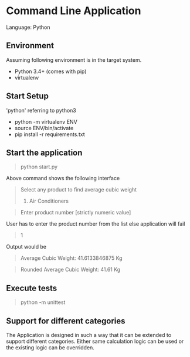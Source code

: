 # Command Line Application
Language: Python

## Environment
Assuming following environment is in the target system.

- Python 3.4+ (comes with pip)
- virtualenv


## Start Setup
'python' referring to python3
- python -m virtualenv ENV
- source ENV/bin/activate
- pip install -r requirements.txt

## Start the application

>python start.py

Above command shows the following interface
>Select any product to find average cubic weight
>1. Air Conditioners

>Enter product number [strictly numeric value]

User has to enter the product number from the list else application will fail
>1

Output would be
>Average Cubic Weight: 41.6133846875 Kg

>Rounded Average Cubic Weight: 41.61 Kg

## Execute tests

>python -m unittest

## Support for different categories

The Application is designed in such a way that it can be extended to support 
different categories. Either same calculation logic can be used or the existing
logic can be overridden.
